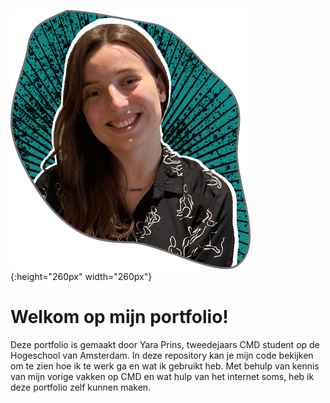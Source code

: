 ![Yara Prins](https://github.com/YaraPrins/portfolio/blob/a9979bfdbed56c8a2364c0f6340f1a737c132381/assets/img/afbYaraMain.png) {:height="260px" width="260px"}

# Welkom op mijn portfolio!

Deze portfolio is gemaakt door Yara Prins, tweedejaars CMD student op de Hogeschool van Amsterdam.
In deze repository kan je mijn code bekijken om te zien hoe ik te werk ga en wat ik gebruikt heb.
Met behulp van kennis van mijn vorige vakken op CMD en wat hulp van het internet soms, heb ik deze portfolio zelf kunnen maken.


